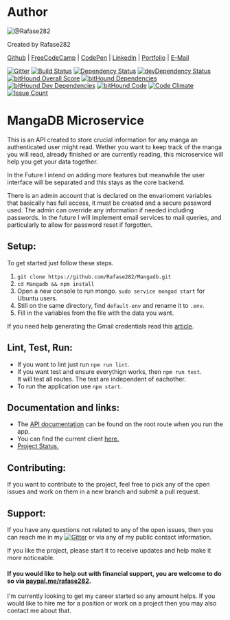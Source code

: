 # Author

![@Rafase282](https://avatars0.githubusercontent.com/Rafase282?&s=128)

Created by Rafase282

[Github](https://github.com/Rafase282) | [FreeCodeCamp](http://www.freecodecamp.com/rafase282) | [CodePen](http://codepen.io/Rafase282/) | [LinkedIn](https://www.linkedin.com/in/rafase282) | [Portfolio](https://rafase282.github.io/) | [E-Mail](mailto:rafase282@gmail.com)

[![Gitter](https://badges.gitter.im/Rafase282/Mangadb.svg)](https://gitter.im/Rafase282/Mangadb?utm_source=badge&utm_medium=badge&utm_campaign=pr-badge) [![Build Status](https://travis-ci.org/Rafase282/Mangadb.svg?branch=master)](https://travis-ci.org/Rafase282/Mangadb) [![Dependency Status](https://david-dm.org/Rafase282/Mangadb.svg)](https://david-dm.org/Rafase282/Mangadb) [![devDependency Status](https://david-dm.org/Rafase282/Mangadb/dev-status.svg)](https://david-dm.org/Rafase282/Mangadb#info=devDependencies) [![bitHound Overall Score](https://www.bithound.io/github/Rafase282/Mangadb/badges/score.svg)](https://www.bithound.io/github/Rafase282/Mangadb) [![bitHound Dependencies](https://www.bithound.io/github/Rafase282/Mangadb/badges/dependencies.svg)](https://www.bithound.io/github/Rafase282/Mangadb/master/dependencies/npm) [![bitHound Dev Dependencies](https://www.bithound.io/github/Rafase282/Mangadb/badges/devDependencies.svg)](https://www.bithound.io/github/Rafase282/Mangadb/master/dependencies/npm) [![bitHound Code](https://www.bithound.io/github/Rafase282/Mangadb/badges/code.svg)](https://www.bithound.io/github/Rafase282/Mangadb) [![Code Climate](https://codeclimate.com/github/Rafase282/Mangadb/badges/gpa.svg)](https://codeclimate.com/github/Rafase282/Mangadb) [![Issue Count](https://codeclimate.com/github/Rafase282/Mangadb/badges/issue_count.svg)](https://codeclimate.com/github/Rafase282/Mangadb)

# MangaDB Microservice

This is an API created to store crucial information for any manga an authenticated user might read. Wether you want to keep track of the manga you will read, already finished or are currently reading, this microservice will help you get your data together.

In the Future I intend on adding more features but meanwhile the user interface will be separated and this stays as the core backend.

There is an admin account that is declared on the envarioment variables that basically has full access, it must be created and a secure password used. The admin can override any information if needed including passwords. In the future I will implement email services to mail queries, and particularly to allow for password reset if forgotten.

## Setup:

To get started just follow these steps.

1. `git clone https://github.com/Rafase282/Mangadb.git`
2. `cd Mangadb && npm install`
3. Open a new console to run mongo. `sudo service mongod start` for Ubuntu users.
4. Still on the same directory, find `default-env` and rename it to `.env`.
5. Fill in the variables from the file with the data you want.

If you need help generating the Gmail credentials read this [article](https://github.com/Rafase282/Mangadb/wiki/Generate-OAthu-Credentials-for-email).

## Lint, Test, Run:

- If you want to lint just run `npm run lint`.
- If you want test and ensure everythign works, then `npm run test`.<br>
  It will test all routes. The test are independent of eachother.
- To run the application use `npm start`.

## Documentation and links:

- The [API documentation](http://localhost:3000/) can be found on the root route when you run the app.
- You can find the current client [here.](https://manga-client.herokuapp.com/)
- [Project Status.](https://github.com/Rafase282/Mangadb/projects/1)

## Contributing:

If you want to contribute to the project, feel free to pick any of the open issues and work on them in a new branch and submit a pull request.

## Support:

If you have any questions not related to any of the open issues, then you can reach me in my [![Gitter](https://badges.gitter.im/Rafase282/Mangadb.svg)](https://gitter.im/Rafase282/Mangadb?utm_source=badge&utm_medium=badge&utm_campaign=pr-badge) or via any of my public contact information.

If you like the project, please start it to receive updates and help make it more noticeable.

#### If you would like to help out with financial support, you are welcome to do so via [paypal.me/rafase282](paypal.me/rafase282).

I'm currently looking to get my career started so any amount helps. If you would like to hire me for a position or work on a project then you may also contact me about that.
